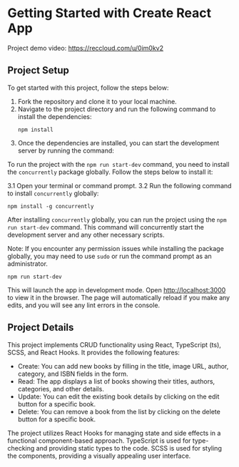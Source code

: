 # Getting Started with Create React App

Project demo video: https://reccloud.com/u/0im0kv2

## Project Setup

To get started with this project, follow the steps below:

1. Fork the repository and clone it to your local machine.
2. Navigate to the project directory and run the following command to install the dependencies:
   ```
   npm install
   ```
3. Once the dependencies are installed, you can start the development server by running the command:

To run the project with the `npm run start-dev` command, you need to install the `concurrently` package globally. Follow the steps below to install it:

3.1 Open your terminal or command prompt.
3.2 Run the following command to install `concurrently` globally:

```
npm install -g concurrently
```

After installing `concurrently` globally, you can run the project using the `npm run start-dev` command. This command will concurrently start the development server and any other necessary scripts.

Note: If you encounter any permission issues while installing the package globally, you may need to use `sudo` or run the command prompt as an administrator.

```
npm run start-dev
```

This will launch the app in development mode. Open [http://localhost:3000](http://localhost:3000) to view it in the browser. The page will automatically reload if you make any edits, and you will see any lint errors in the console.

## Project Details

This project implements CRUD functionality using React, TypeScript (ts), SCSS, and React Hooks. It provides the following features:

- Create: You can add new books by filling in the title, image URL, author, category, and ISBN fields in the form.
- Read: The app displays a list of books showing their titles, authors, categories, and other details.
- Update: You can edit the existing book details by clicking on the edit button for a specific book.
- Delete: You can remove a book from the list by clicking on the delete button for a specific book.

The project utilizes React Hooks for managing state and side effects in a functional component-based approach. TypeScript is used for type-checking and providing static types to the code. SCSS is used for styling the components, providing a visually appealing user interface.
